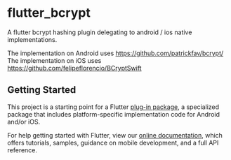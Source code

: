 # flutter_bcrypt

A flutter bcrypt hashing plugin delegating to android &#x2F; ios native implementations.

The implementation on Android uses https://github.com/patrickfav/bcrypt/
The implementation on iOS uses https://github.com/felipeflorencio/BCryptSwift

## Getting Started

This project is a starting point for a Flutter
[plug-in package](https://flutter.dev/developing-packages/),
a specialized package that includes platform-specific implementation code for
Android and/or iOS.

For help getting started with Flutter, view our 
[online documentation](https://flutter.dev/docs), which offers tutorials, 
samples, guidance on mobile development, and a full API reference.
